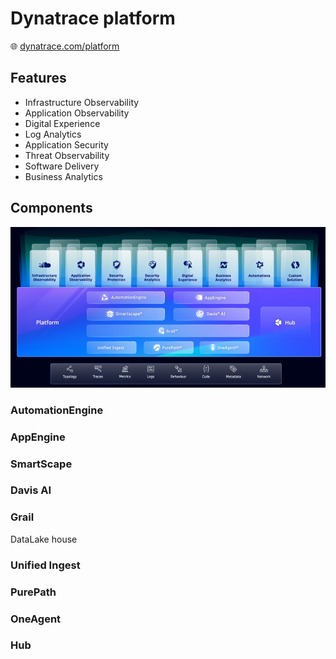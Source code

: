 # Dynatrace platform

🌐 [dynatrace.com/platform](https://www.dynatrace.com/platform/)

## Features

* Infrastructure Observability
* Application Observability
* Digital Experience
* Log Analytics
* Application Security
* Threat Observability
* Software Delivery
* Business Analytics

## Components

![Dyntrace platform schema](../../../assets/images/dynatrace-platform.png)

### AutomationEngine

### AppEngine

### SmartScape

### Davis AI

### Grail

DataLake house

### Unified Ingest

### PurePath

### OneAgent

### Hub
